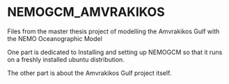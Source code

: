 # NEMOGCM_AMVRAKIKOS
Files from the master thesis project of modelling the Amvrakikos Gulf with the NEMO Oceanographic Model

One part is dedicated to Installing and setting up NEMOGCM so that it runs on a freshly installed ubuntu distribution.

The other part is about the Amvrakikos Gulf project itself. 
